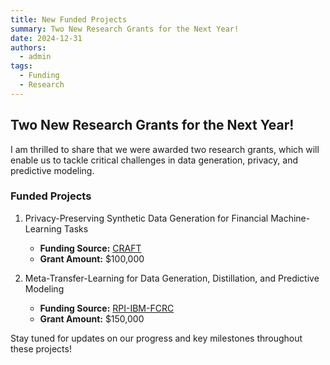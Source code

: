 ```yaml
---
title: New Funded Projects 
summary: Two New Research Grants for the Next Year!  
date: 2024-12-31
authors:
  - admin
tags:
  - Funding
  - Research
---
```


## Two New Research Grants for the Next Year!  

I am thrilled to share that we were awarded two research grants, which will enable us to tackle critical challenges in data generation, privacy, and predictive modeling.  

### Funded Projects  

1. Privacy-Preserving Synthetic Data Generation for Financial Machine-Learning Tasks  
   - **Funding Source:** [CRAFT](https://www.stevens.edu/craft)  
   - **Grant Amount:** $100,000  
   
2. Meta-Transfer-Learning for Data Generation, Distillation, and Predictive Modeling  
   - **Funding Source:** [RPI-IBM-FCRC](https://airc.rpi.edu)  
   - **Grant Amount:** $150,000  
   
Stay tuned for updates on our progress and key milestones throughout these projects!  
